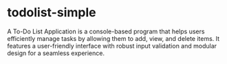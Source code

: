 # todolist-simple
A To-Do List Application is a console-based program that helps users efficiently manage tasks by allowing them to add, view, and delete items. It features a user-friendly interface with robust input validation and modular design for a seamless experience.
